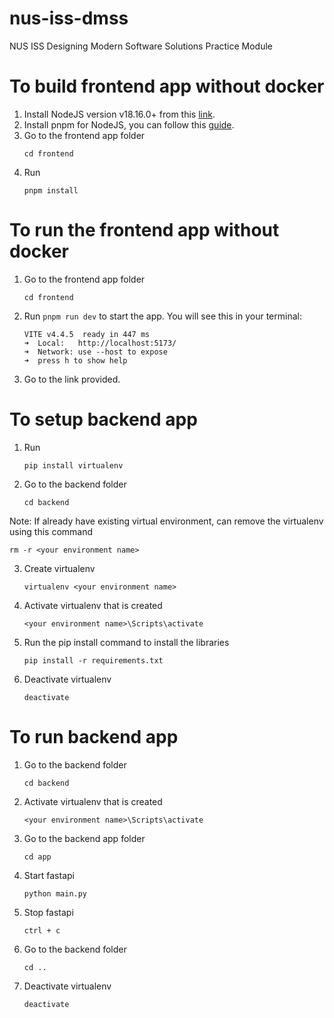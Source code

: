 # nus-iss-dmss
NUS ISS Designing Modern Software Solutions Practice Module



# To build frontend app without docker

1. Install NodeJS version v18.16.0+ from this [link](https://nodejs.org/en/download).
2. Install pnpm for NodeJS, you can follow this [guide](https://pnpm.io/installation#using-npm).
3. Go to the frontend app folder 
    ```
    cd frontend
    ```
4. Run 
    ```
    pnpm install
    ```

# To run the frontend app without docker
1. Go to the frontend app folder 
    ```
    cd frontend
    ```
2. Run ```pnpm run dev``` to start the app. You will see this in your terminal:
    ```
    VITE v4.4.5  ready in 447 ms
    ➜  Local:   http://localhost:5173/
    ➜  Network: use --host to expose
    ➜  press h to show help 
    ```
3. Go to the link provided.

# To setup backend app
1. Run
   ```
   pip install virtualenv
   ```
2. Go to the backend folder
   ```
   cd backend
   ```
Note: If already have existing virtual environment, can remove the virtualenv using this command
```
rm -r <your environment name>
```
3. Create virtualenv
   ```
   virtualenv <your environment name>
   ```
4. Activate virtualenv that is created
   ```
   <your environment name>\Scripts\activate
   ```
5. Run the pip install command to install the libraries
   ```
   pip install -r requirements.txt
   ```
6. Deactivate virtualenv
   ```
   deactivate
   ```
   
# To run backend app
1. Go to the backend folder
   ```
   cd backend
   ```
2. Activate virtualenv that is created
   ```
   <your environment name>\Scripts\activate
   ```
3. Go to the backend app folder
   ```
   cd app
   ```
4. Start fastapi
   ```
   python main.py
   ```
5. Stop fastapi
   ```
   ctrl + c
   ```
6. Go to the backend folder
   ```
   cd ..
   ```
7. Deactivate virtualenv
   ```
   deactivate
   ```
